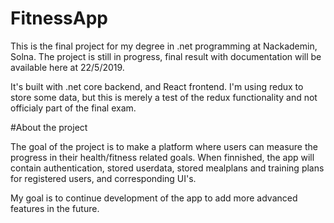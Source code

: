 # FitnessApp

This is the final project for my degree in .net programming at Nackademin, Solna.
The project is still in progress, final result with documentation will be available here at 22/5/2019.

It's built with .net core backend, and React frontend.
I'm using redux to store some data, but this is merely a test of the redux functionality and not officialy part of the
final exam.


#About the project

The goal of the project is to make a platform where users can measure the progress in their health/fitness related goals.
When finnished, the app will contain authentication, stored userdata, stored mealplans and training plans for registered users,
and corresponding UI's.

My goal is to continue development of the app to add more advanced features in the future.

